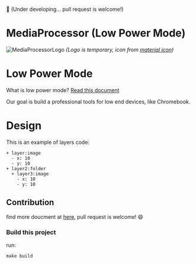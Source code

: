 🚧 (Under developing... pull request is welcome!)
# MediaProcessor (Low Power Mode)

![MediaProcessorLogo](https://user-images.githubusercontent.com/22980191/99205579-ef48e480-27f3-11eb-8588-d9c4a2f572d8.jpeg)
*(Logo is temporary, icon from [material icon](https://material.io/icons))*

# Low Power Mode
What is low power mode? [Read this document](https://docs.google.com/document/d/1y15THX1ZvHhQ6yB5WDyvCPZYVP8myQ-WayiSnE5ITnQ/edit?usp=sharing)

Our goal is build a professional tools for low end devices, like Chromebook.

# Design
This is an example of layers code:
```
+ layer:image
  - x: 10
  - y: 10
+ layer2:folder
  + layer3:image
    - x: 10
    - y: 10
```

## Contribution
find more doucment at [here](https://github.com/ljcucc/MediaProcessor/wiki/Contribution-%F0%9F%A7%91%E2%80%8D%F0%9F%92%BB), pull request is welcome! 😄

### Build this project
run:
```shell
make build
```

